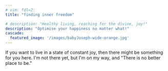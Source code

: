 ```yaml
---
# vim: fdl=2:
title: "finding inner freedom"

# description: "Healthy living, reaching for the divine, joy!"
description: "Optimise your happiness no matter what!"
cascade:
  featured_image: '/images/babyJoseph-wide-orange.jpg'
---
```

If you want to live in a state of constant joy, then there might be something for you here. I'm not there yet, but I'm on my way, and "There is no better place to be."
